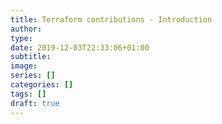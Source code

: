 ```yaml
---
title: Terraform contributions - Introduction
author:
type:
date: 2019-12-03T22:33:06+01:00
subtitle:
image:
series: []
categories: []
tags: []
draft: true
---
```


